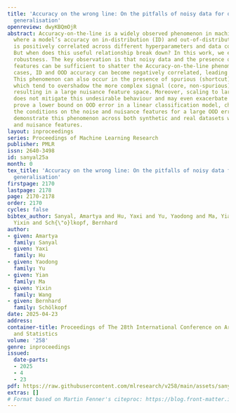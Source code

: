 ```yaml
---
title: 'Accuracy on the wrong line: On the pitfalls of noisy data for out-of-distribution
  generalisation'
openreview: dwyKBQmOjR
abstract: Accuracy-on-the-line is a widely observed phenomenon in machine learning,
  where a model’s accuracy on in-distribution (ID) and out-of-distribution (OOD) data
  is positively correlated across different hyperparameters and data configurations.
  But when does this useful relationship break down? In this work, we explore its
  robustness. The key observation is that noisy data and the presence of nuisance
  features can be sufficient to shatter the Accuracy-on-the-line phenomenon. In these
  cases, ID and OOD accuracy can become negatively correlated, leading to "Accuracy-on-the-wrong-line".
  This phenomenon can also occur in the presence of spurious (shortcut) features,
  which tend to overshadow the more complex signal (core, non-spurious) features,
  resulting in a large nuisance feature space. Moreover, scaling to larger datasets
  does not mitigate this undesirable behaviour and may even exacerbate it. We formally
  prove a lower bound on OOD error in a linear classification model, characterising
  the conditions on the noise and nuisance features for a large OOD error. We finally
  demonstrate this phenomenon across both synthetic and real datasets with noisy data
  and nuisance features.
layout: inproceedings
series: Proceedings of Machine Learning Research
publisher: PMLR
issn: 2640-3498
id: sanyal25a
month: 0
tex_title: 'Accuracy on the wrong line: On the pitfalls of noisy data for out-of-distribution
  generalisation'
firstpage: 2170
lastpage: 2178
page: 2170-2178
order: 2170
cycles: false
bibtex_author: Sanyal, Amartya and Hu, Yaxi and Yu, Yaodong and Ma, Yian and Wang,
  Yixin and Sch{\"o}lkopf, Bernhard
author:
- given: Amartya
  family: Sanyal
- given: Yaxi
  family: Hu
- given: Yaodong
  family: Yu
- given: Yian
  family: Ma
- given: Yixin
  family: Wang
- given: Bernhard
  family: Schölkopf
date: 2025-04-23
address:
container-title: Proceedings of The 28th International Conference on Artificial Intelligence
  and Statistics
volume: '258'
genre: inproceedings
issued:
  date-parts:
  - 2025
  - 4
  - 23
pdf: https://raw.githubusercontent.com/mlresearch/v258/main/assets/sanyal25a/sanyal25a.pdf
extras: []
# Format based on Martin Fenner's citeproc: https://blog.front-matter.io/posts/citeproc-yaml-for-bibliographies/
---
```

